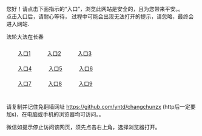 您好！请点击下面指示的“入口”，浏览此网站是安全的，且为您带来平安。。 <br/>
点击入口后，请耐心等待， 过程中可能会出现无法打开的提示，请忽略，最终会进入网站. </br>

法轮大法在长春<br/>
<div style="padding:10px"><a style="margin:20px" target="_blank" href="https://d103g96zp4p36e.cloudfront.net/2Qpsp?epklkb" id="ccLink1" rel="nofollow">入口1</a> <a target="_blank" style="margin:20px" href="https://d6ibfwpyfdmet.cloudfront.net/2Qpsp?ubuqc" id="ccLink2" rel="nofollow">入口2</a> <a style="margin:20px" target="_blank" href="https://d396wlkhi1nqnt.cloudfront.net/2Qpsp?nooadmci" id="ccLink3" rel="nofollow">入口3</a></div>

<div style="padding:10px" ><a style="margin:20px" target="_blank" href="https://d103g96zp4p36e.cloudfront.net/2Qpsp?epklkb" id="ccLink4" rel="nofollow">入口4</a> <a style="margin:20px" href="https://d6ibfwpyfdmet.cloudfront.net/2Qpsp?ubuqc" target="_blank" id="ccLink5" rel="nofollow">入口5</a> <a style="margin:20px" href="https://d396wlkhi1nqnt.cloudfront.net/2Qpsp?nooadmci" target="_blank" id="ccLink6" rel="nofollow">入口6</a></div>

<div style="padding:10px"><a style="margin:20px" target="_blank" href="https://d103g96zp4p36e.cloudfront.net/2Qpsp?epklkb" id="ccLink7" rel="nofollow">入口7</a> <a style="margin:20px" href="https://d6ibfwpyfdmet.cloudfront.net/2Qpsp?ubuqc" target="_blank" id="ccLink8" rel="nofollow">入口8</a> <a style="margin:20px" target="_blank" href="https://d396wlkhi1nqnt.cloudfront.net/2Qpsp?nooadmci" id="ccLink9" rel="nofollow">入口9</a></div>

<br/>



请复制并记住免翻墙网址 https://github.com/yntd/changchunzx (http后一定要加s)，在电脑或手机的浏览器均可访问。。<br/>

微信如提示停止访问该网页，须先点击右上角，选择浏览器打开。
